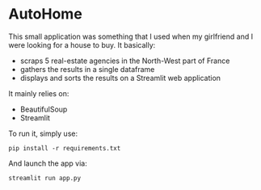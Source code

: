 # AutoHome 

This small application was something that I used when my girlfriend and I were looking for a house to buy. It basically:
- scraps 5 real-estate agencies in the North-West part of France
- gathers the results in a single dataframe
- displays and sorts the results on a Streamlit web application

It mainly relies on:
- BeautifulSoup
- Streamlit

To run it, simply use:

```
pip install -r requirements.txt
```

And launch the app via:

```
streamlit run app.py
```


